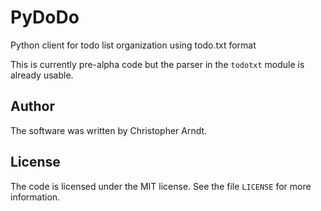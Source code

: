 PyDoDo
======

Python client for todo list organization using todo.txt format

This is currently pre-alpha code but the parser in the `todotxt` module is
already usable.


Author
------

The software was written by Christopher Arndt.


License
-------

The code is licensed under the MIT license. See the file `LICENSE`  for more
information.